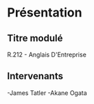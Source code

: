# Présentation

## Titre modulé

R.212 - Anglais D'Entreprise

## Intervenants 

-James Tatler
-Akane Ogata
